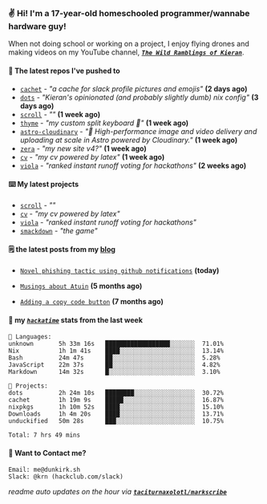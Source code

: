 ### ✌️ Hi! I'm a 17-year-old homeschooled programmer/wannabe hardware guy!

When not doing school or working on a project, I enjoy flying drones and making videos on my YouTube channel, [**_`The Wild Ramblings of Kieran`_**](https://youtube.com/@kieran.rambles).

#### 👷 The latest repos I've pushed to

- [`cachet`](https://github.com/taciturnaxolotl/cachet) - _"a cache for slack profile pictures and emojis"_ **(2 days ago)**
- [`dots`](https://github.com/taciturnaxolotl/dots) - _"Kieran's opinionated (and probably slightly dumb) nix config"_ **(3 days ago)**
- [`scroll`](https://github.com/taciturnaxolotl/scroll) - _""_ **(1 week ago)**
- [`thyme`](https://github.com/taciturnaxolotl/thyme) - _"my custom split keyboard 🫶"_ **(1 week ago)**
- [`astro-cloudinary`](https://github.com/cloudinary-community/astro-cloudinary) - _"🚀 High-performance image and video delivery and uploading at scale in Astro powered by Cloudinary."_ **(1 week ago)**
- [`zera`](https://github.com/taciturnaxolotl/zera) - _"my new site v4?"_ **(1 week ago)**
- [`cv`](https://github.com/taciturnaxolotl/cv) - _"my cv powered by latex"_ **(1 week ago)**
- [`viola`](https://github.com/taciturnaxolotl/viola) - _"ranked instant runoff voting for hackathons"_ **(2 weeks ago)**

#### ⌨️ My latest projects

- [`scroll`](https://github.com/taciturnaxolotl/scroll) - _""_
- [`cv`](https://github.com/taciturnaxolotl/cv) - _"my cv powered by latex"_
- [`viola`](https://github.com/taciturnaxolotl/viola) - _"ranked instant runoff voting for hackathons"_
- [`smackdown`](https://github.com/taciturnaxolotl/smackdown) - _"the game"_

#### 🗒️ the latest posts from my [blog](https://dunkirk.sh)

- [`Novel phishing tactic using github notifications`](https://dunkirk.sh/blog/github-phishing/) **(today)**

- [`Musings about Atuin`](https://dunkirk.sh/blog/atuin/) **(5 months ago)**

- [`Adding a copy code button`](https://dunkirk.sh/blog/adding-a-copy-button/) **(7 months ago)**



#### 📡 my [_`hackatime`_](https://waka.hackclub.com) stats from the last week

```text
💾 Languages:
unknown       5h 33m 16s   ██████████████████░░░░░░░  71.01%
Nix           1h 1m 41s    ████░░░░░░░░░░░░░░░░░░░░░  13.14%
Bash          24m 47s      ██░░░░░░░░░░░░░░░░░░░░░░░  5.28%
JavaScript    22m 37s      ██░░░░░░░░░░░░░░░░░░░░░░░  4.82%
Markdown      14m 32s      █░░░░░░░░░░░░░░░░░░░░░░░░  3.10%

💼 Projects:
dots          2h 24m 10s   ████████░░░░░░░░░░░░░░░░░  30.72%
cachet        1h 19m 9s    █████░░░░░░░░░░░░░░░░░░░░  16.87%
nixpkgs       1h 10m 52s   ████░░░░░░░░░░░░░░░░░░░░░  15.10%
Downloads     1h 4m 20s    ████░░░░░░░░░░░░░░░░░░░░░  13.71%
unduckified   50m 28s      ███░░░░░░░░░░░░░░░░░░░░░░  10.75%

Total: 7 hrs 49 mins
```

#### 📮 Want to Contact me?

```text
Email: me@dunkirk.sh
Slack: @krn (hackclub.com/slack)
```

_readme auto updates on the hour via [**`taciturnaxolotl/markscribe`**](https://github.com/taciturnaxolotl/markscribe)_
